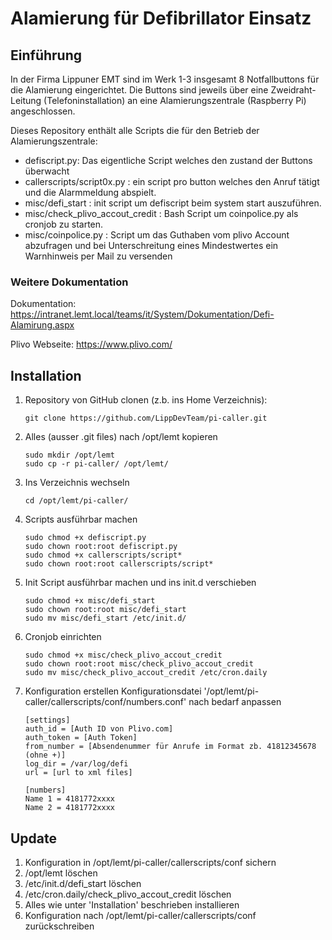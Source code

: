 # Alamierung für Defibrillator Einsatz

## Einführung
In der Firma Lippuner EMT sind im Werk 1-3 insgesamt 8 Notfallbuttons für die Alamierung eingerichtet. Die Buttons sind jeweils über eine Zweidraht-Leitung (Telefoninstallation) an eine Alamierungszentrale (Raspberry Pi) angeschlossen.

Dieses Repository enthält alle Scripts die für den Betrieb der Alamierungszentrale:
- defiscript.py: Das eigentliche Script welches den zustand der Buttons überwacht
- callerscripts/script0x.py : ein script pro button welches den Anruf tätigt und die Alarmmeldung abspielt.
- misc/defi_start : init script um defiscript beim system start auszuführen.
- misc/check_plivo_accout_credit : Bash Script um coinpolice.py als cronjob zu starten.
- misc/coinpolice.py : Script um das Guthaben vom plivo Account abzufragen und bei Unterschreitung eines Mindestwertes ein Warnhinweis per Mail zu versenden

### Weitere Dokumentation
Dokumentation: https://intranet.lemt.local/teams/it/System/Dokumentation/Defi-Alamirung.aspx 

Plivo Webseite: https://www.plivo.com/ 

## Installation

1. Repository von GitHub clonen (z.b. ins Home Verzeichnis):
   ```
   git clone https://github.com/LippDevTeam/pi-caller.git
   ```

2. Alles (ausser .git files) nach /opt/lemt kopieren
   ```
   sudo mkdir /opt/lemt
   sudo cp -r pi-caller/ /opt/lemt/
   ```

3. Ins Verzeichnis wechseln
   ```
   cd /opt/lemt/pi-caller/
   ```
   
4. Scripts ausführbar machen
   ```
   sudo chmod +x defiscript.py
   sudo chown root:root defiscript.py
   sudo chmod +x callerscripts/script*
   sudo chown root:root callerscripts/script*
   ```
   
5. Init Script ausführbar machen und ins init.d verschieben
   ```
   sudo chmod +x misc/defi_start
   sudo chown root:root misc/defi_start
   sudo mv misc/defi_start /etc/init.d/
   ```

6. Cronjob einrichten
   ```
   sudo chmod +x misc/check_plivo_accout_credit
   sudo chown root:root misc/check_plivo_accout_credit
   sudo mv misc/check_plivo_accout_credit /etc/cron.daily
   ```
   
7. Konfiguration erstellen
   Konfigurationsdatei '/opt/lemt/pi-caller/callerscripts/conf/numbers.conf' nach bedarf anpassen
   ```
   [settings]
   auth_id = [Auth ID von Plivo.com]
   auth_token = [Auth Token]
   from_number = [Absendenummer für Anrufe im Format zb. 41812345678 (ohne +)]
   log_dir = /var/log/defi 
   url = [url to xml files]

   [numbers]
   Name 1 = 4181772xxxx   
   Name 2 = 4181772xxxx
   ```
   
## Update
1. Konfiguration in /opt/lemt/pi-caller/callerscripts/conf sichern
2. /opt/lemt löschen
3. /etc/init.d/defi_start löschen
4. /etc/cron.daily/check_plivo_accout_credit löschen
5. Alles wie unter 'Installation' beschrieben installieren
6. Konfiguration nach /opt/lemt/pi-caller/callerscripts/conf zurückschreiben

